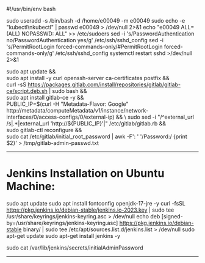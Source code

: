 #!/usr/bin/env bash

sudo useradd -s /bin/bash -d /home/e00049 -m e00049
sudo echo -e "kubectl\nkubectl" | passwd e00049 > /dev/null 2>&1
echo "e00049 ALL=(ALL)      NOPASSWD: ALL" >> /etc/sudoers
sed -i 's/PasswordAuthentication no/PasswordAuthentication yes/g' /etc/ssh/sshd_config
sed -i 's/PermitRootLogin forced-commands-only/#PermitRootLogin forced-commands-only/g' /etc/ssh/sshd_config
systemctl restart sshd >/dev/null 2>&1

sudo apt update && \
sudo apt install -y curl openssh-server ca-certificates postfix && \
curl -sS https://packages.gitlab.com/install/repositories/gitlab/gitlab-ce/script.deb.sh | sudo bash && \
sudo apt install gitlab-ce -y && \
PUBLIC_IP=$(curl -H "Metadata-Flavor: Google" http://metadata/computeMetadata/v1/instance/network-interfaces/0/access-configs/0/external-ip) && \
sudo sed -i "/^external_url /s|.*|external_url 'http://${PUBLIC_IP}'|" /etc/gitlab/gitlab.rb  && \
sudo gitlab-ctl reconfigure && \
sudo cat /etc/gitlab/initial_root_password | awk -F': ' '/Password:/ {print $2}' > /tmp/gitlab-admin-passwd.txt

-----------------------------------------------------------------

# Jenkins Installation on Ubuntu Machine:

sudo apt update
sudo apt install fontconfig openjdk-17-jre -y
curl -fsSL https://pkg.jenkins.io/debian-stable/jenkins.io-2023.key | sudo tee /usr/share/keyrings/jenkins-keyring.asc > /dev/null
echo deb [signed-by=/usr/share/keyrings/jenkins-keyring.asc] https://pkg.jenkins.io/debian-stable binary/ | sudo tee /etc/apt/sources.list.d/jenkins.list > /dev/null
sudo apt-get update 
sudo apt-get install jenkins -y 

sudo cat /var/lib/jenkins/secrets/initialAdminPassword

-----------------------------------------------------------------------

